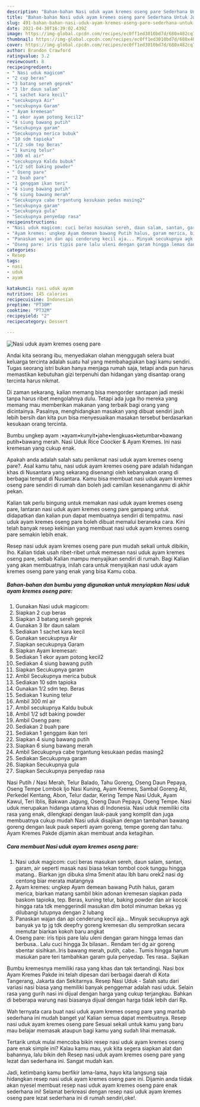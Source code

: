 ```yaml
---
description: "Bahan-bahan Nasi uduk ayam kremes oseng pare Sederhana Untuk Jualan"
title: "Bahan-bahan Nasi uduk ayam kremes oseng pare Sederhana Untuk Jualan"
slug: 491-bahan-bahan-nasi-uduk-ayam-kremes-oseng-pare-sederhana-untuk-jualan
date: 2021-04-30T16:39:02.439Z
image: https://img-global.cpcdn.com/recipes/ec0ff1ed3010bd7d/680x482cq70/nasi-uduk-ayam-kremes-oseng-pare-foto-resep-utama.jpg
thumbnail: https://img-global.cpcdn.com/recipes/ec0ff1ed3010bd7d/680x482cq70/nasi-uduk-ayam-kremes-oseng-pare-foto-resep-utama.jpg
cover: https://img-global.cpcdn.com/recipes/ec0ff1ed3010bd7d/680x482cq70/nasi-uduk-ayam-kremes-oseng-pare-foto-resep-utama.jpg
author: Brandon Crawford
ratingvalue: 3.2
reviewcount: 8
recipeingredient:
- " Nasi uduk magicom"
- "2 cup beras"
- "3 batang sereh geprek"
- "3 lbr daun salam"
- "1 sachet kara kecil"
- "secukupnya Air"
- "secukupnya Garam"
- " Ayam kremesan"
- "1 ekor ayam potong kecil2"
- "4 siung bawang putih"
- "Secukupnya garam"
- "Secukupnya merica bubuk"
- "10 sdm tapioka"
- "1/2 sdm tep Beras"
- "1 kuning telur"
- "300 ml air"
- "secukupnya Kaldu bubuk"
- "1/2 sdt baking powder"
- " Oseng pare"
- "2 buah pare"
- "1 genggam ikan teri"
- "4 siung bawang putih"
- "6 siung bawang merah"
- "Secukupnya cabe trgantung kesukaan pedas masing2"
- "Secukupnya garam"
- "Secukupnya gula"
- "Secukupnya penyedap rasa"
recipeinstructions:
- "Nasi uduk magicom: cuci beras masukan sereh, daun salam, santan, garam, air seperti masak nasi biasa tekan tombol cook tunggu hingga matang.. Biarkan jgn dibuka slma 5menit atau lbh baru orek2 nasi dg centong biar merata matangnya"
- "Ayam kremes: ungkep Ayam demean bawang Putih halus, garam merica, biarkan matang sambil bkin adonan kremesan siapkan pada baskom tapioka, tep. Beras, kuning telur, baking powder dan air kocok hingga rata tdk menggerindil masukan dlm botol minuman bekas yg dilubangi tutupnya dengan 2 lubang"
- "Panaskan wajan dan api cenderung kecil aja... Minyak secukupnya agk banyak ya tp jg tdk deepfry goreng kremesan dlu semprotkan secara memutar biarkan kokoh baru angkat"
- "Oseng pare: iris tipis pare lalu uleni dengan garam hingga lemas dan berbusa.. Lalu cuci hingga 3x bilasan.. Rendam teri dg air goreng sbentar sisihkan..Iris bawang merah, putih, cabe.. Tumis hingga harum masukan pare teri tambahkan garam gula penyedap. Tes rasa.. Sajikan"
categories:
- Resep
tags:
- nasi
- uduk
- ayam

katakunci: nasi uduk ayam 
nutrition: 145 calories
recipecuisine: Indonesian
preptime: "PT30M"
cooktime: "PT32M"
recipeyield: "2"
recipecategory: Dessert

---
```



![Nasi uduk ayam kremes oseng pare](https://img-global.cpcdn.com/recipes/ec0ff1ed3010bd7d/680x482cq70/nasi-uduk-ayam-kremes-oseng-pare-foto-resep-utama.jpg)

Andai kita seorang ibu, menyediakan olahan menggugah selera buat keluarga tercinta adalah suatu hal yang membahagiakan bagi kamu sendiri. Tugas seorang istri bukan hanya menjaga rumah saja, tetapi anda pun harus memastikan kebutuhan gizi terpenuhi dan hidangan yang disantap orang tercinta harus nikmat.

Di zaman  sekarang, kalian memang bisa mengorder santapan jadi meski tanpa harus ribet mengolahnya dulu. Tetapi ada juga lho mereka yang memang mau memberikan makanan yang terbaik bagi orang yang dicintainya. Pasalnya, menghidangkan masakan yang dibuat sendiri jauh lebih bersih dan kita pun bisa menyesuaikan masakan tersebut berdasarkan kesukaan orang tercinta. 

Bumbu ungkep ayam :•ayam•kunyit•jahe•lengkuas•ketumbar•bawang putih•bawang merah. Nasi Uduk Rice Coocker &amp; Ayam Kremes. Ini nasi kremesan yang cukup enak.

Apakah anda adalah salah satu penikmat nasi uduk ayam kremes oseng pare?. Asal kamu tahu, nasi uduk ayam kremes oseng pare adalah hidangan khas di Nusantara yang sekarang disenangi oleh kebanyakan orang di berbagai tempat di Nusantara. Kamu bisa membuat nasi uduk ayam kremes oseng pare sendiri di rumah dan boleh jadi camilan kesenanganmu di akhir pekan.

Kalian tak perlu bingung untuk memakan nasi uduk ayam kremes oseng pare, lantaran nasi uduk ayam kremes oseng pare gampang untuk didapatkan dan kalian pun dapat membuatnya sendiri di tempatmu. nasi uduk ayam kremes oseng pare boleh dibuat memalui beraneka cara. Kini telah banyak resep kekinian yang membuat nasi uduk ayam kremes oseng pare semakin lebih enak.

Resep nasi uduk ayam kremes oseng pare pun mudah sekali untuk dibikin, lho. Kalian tidak usah ribet-ribet untuk memesan nasi uduk ayam kremes oseng pare, sebab Kalian mampu menyajikan sendiri di rumah. Bagi Kalian yang akan membuatnya, inilah cara untuk menyajikan nasi uduk ayam kremes oseng pare yang enak yang bisa Kamu coba.

<!--inarticleads1-->

##### Bahan-bahan dan bumbu yang digunakan untuk menyiapkan Nasi uduk ayam kremes oseng pare:

1. Gunakan  Nasi uduk magicom:
1. Siapkan 2 cup beras
1. Siapkan 3 batang sereh geprek
1. Gunakan 3 lbr daun salam
1. Sediakan 1 sachet kara kecil
1. Gunakan secukupnya Air
1. Siapkan secukupnya Garam
1. Siapkan  Ayam kremesan:
1. Sediakan 1 ekor ayam potong kecil2
1. Sediakan 4 siung bawang putih
1. Siapkan Secukupnya garam
1. Ambil Secukupnya merica bubuk
1. Sediakan 10 sdm tapioka
1. Gunakan 1/2 sdm tep. Beras
1. Sediakan 1 kuning telur
1. Ambil 300 ml air
1. Ambil secukupnya Kaldu bubuk
1. Ambil 1/2 sdt baking powder
1. Ambil  Oseng pare:
1. Sediakan 2 buah pare
1. Sediakan 1 genggam ikan teri
1. Siapkan 4 siung bawang putih
1. Siapkan 6 siung bawang merah
1. Ambil Secukupnya cabe trgantung kesukaan pedas masing2
1. Sediakan Secukupnya garam
1. Siapkan Secukupnya gula
1. Siapkan Secukupnya penyedap rasa


Nasi Putih / Nasi Merah, Telur Balado, Tahu Goreng, Oseng Daun Pepaya, Oseng Tempe Lombok Ijo Nasi Kuning, Ayam Kremes, Sambal Goreng Ati, Perkedel Kentang, Abon, Telur dadar, Kering Tempe Nasi Uduk, Ayam Kawul, Teri Iblis, Bakwan Jagung, Oseng Daun Pepaya, Oseng Tempe. Nasi uduk merupakan hidanga utama khas di Indonesia. Nasi uduk memiliki cita rasa yang enak, dilengkapi dengan lauk-pauk yang komplit dan juga membuatnya cukup mudah Nasi uduk disajikan dengan tambahan bawang goreng dengan lauk pauk seperti ayam goreng, tempe goreng dan tahu. Ayam Kremes Pakde dijamin akan membuat anda ketagihan. 

<!--inarticleads2-->

##### Cara membuat Nasi uduk ayam kremes oseng pare:

1. Nasi uduk magicom: cuci beras masukan sereh, daun salam, santan, garam, air seperti masak nasi biasa tekan tombol cook tunggu hingga matang.. Biarkan jgn dibuka slma 5menit atau lbh baru orek2 nasi dg centong biar merata matangnya
1. Ayam kremes: ungkep Ayam demean bawang Putih halus, garam merica, biarkan matang sambil bkin adonan kremesan siapkan pada baskom tapioka, tep. Beras, kuning telur, baking powder dan air kocok hingga rata tdk menggerindil masukan dlm botol minuman bekas yg dilubangi tutupnya dengan 2 lubang
1. Panaskan wajan dan api cenderung kecil aja... Minyak secukupnya agk banyak ya tp jg tdk deepfry goreng kremesan dlu semprotkan secara memutar biarkan kokoh baru angkat
1. Oseng pare: iris tipis pare lalu uleni dengan garam hingga lemas dan berbusa.. Lalu cuci hingga 3x bilasan.. Rendam teri dg air goreng sbentar sisihkan..Iris bawang merah, putih, cabe.. Tumis hingga harum masukan pare teri tambahkan garam gula penyedap. Tes rasa.. Sajikan


Bumbu kremesnya memiliki rasa yang khas dan tak tertandingi. Nasi box Ayam Kremes Pakde ini telah dipesan dari berbagai daerah di Kota Tangerang, Jakarta dan Sekitarnya. Resep Nasi Uduk - Salah satu dari variasi nasi biasa yang memiliki banyak penggemar adalah nasi uduk. Selain rasa yang gurih nasi ini dijual dengan harga yang cukup terjangkau. Bahkan di beberapa warung nasi biasanya dijual dengan harga tidak lebih dari Rp. 

Wah ternyata cara buat nasi uduk ayam kremes oseng pare yang mantab sederhana ini mudah banget ya! Kalian semua dapat membuatnya. Resep nasi uduk ayam kremes oseng pare Sesuai sekali untuk kamu yang baru mau belajar memasak ataupun bagi kamu yang sudah lihai memasak.

Tertarik untuk mulai mencoba bikin resep nasi uduk ayam kremes oseng pare enak simple ini? Kalau kamu mau, yuk kita segera siapkan alat dan bahannya, lalu bikin deh Resep nasi uduk ayam kremes oseng pare yang lezat dan sederhana ini. Sangat mudah kan. 

Jadi, ketimbang kamu berfikir lama-lama, hayo kita langsung saja hidangkan resep nasi uduk ayam kremes oseng pare ini. Dijamin anda tiidak akan nyesel membuat resep nasi uduk ayam kremes oseng pare enak sederhana ini! Selamat berkreasi dengan resep nasi uduk ayam kremes oseng pare lezat sederhana ini di rumah sendiri,oke!.

